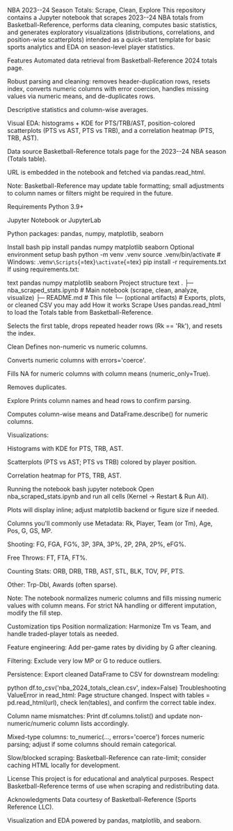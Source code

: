 NBA 2023--24 Season Totals: Scrape, Clean, Explore This repository
contains a Jupyter notebook that scrapes 2023--24 NBA totals from
Basketball-Reference, performs data cleaning, computes basic statistics,
and generates exploratory visualizations (distributions, correlations,
and position-wise scatterplots) intended as a quick-start template for
basic sports analytics and EDA on season-level player statistics.

Features Automated data retrieval from Basketball-Reference 2024 totals
page.

Robust parsing and cleaning: removes header-duplication rows, resets
index, converts numeric columns with error coercion, handles missing
values via numeric means, and de-duplicates rows.

Descriptive statistics and column-wise averages.

Visual EDA: histograms + KDE for PTS/TRB/AST, position-colored
scatterplots (PTS vs AST, PTS vs TRB), and a correlation heatmap (PTS,
TRB, AST).

Data source Basketball-Reference totals page for the 2023--24 NBA season
(Totals table).

URL is embedded in the notebook and fetched via pandas.read_html.

Note: Basketball-Reference may update table formatting; small
adjustments to column names or filters might be required in the future.

Requirements Python 3.9+

Jupyter Notebook or JupyterLab

Python packages: pandas, numpy, matplotlib, seaborn

Install bash pip install pandas numpy matplotlib seaborn Optional
environment setup bash python -m venv .venv source .venv/bin/activate \#
Windows: .venv`\Scripts`{=tex}`\activate`{=tex} pip install -r
requirements.txt If using requirements.txt:

text pandas numpy matplotlib seaborn Project structure text . ├─
nba_scraped_stats.ipynb \# Main notebook (scrape, clean, analyze,
visualize) ├─ README.md \# This file └─ (optional artifacts) \# Exports,
plots, or cleaned CSV you may add How it works Scrape Uses
pandas.read_html to load the Totals table from Basketball-Reference.

Selects the first table, drops repeated header rows (Rk == 'Rk'), and
resets the index.

Clean Defines non-numeric vs numeric columns.

Converts numeric columns with errors='coerce'.

Fills NA for numeric columns with column means (numeric_only=True).

Removes duplicates.

Explore Prints column names and head rows to confirm parsing.

Computes column-wise means and DataFrame.describe() for numeric columns.

Visualizations:

Histograms with KDE for PTS, TRB, AST.

Scatterplots (PTS vs AST; PTS vs TRB) colored by player position.

Correlation heatmap for PTS, TRB, AST.

Running the notebook bash jupyter notebook Open nba_scraped_stats.ipynb
and run all cells (Kernel → Restart & Run All).

Plots will display inline; adjust matplotlib backend or figure size if
needed.

Columns you'll commonly use Metadata: Rk, Player, Team (or Tm), Age,
Pos, G, GS, MP.

Shooting: FG, FGA, FG%, 3P, 3PA, 3P%, 2P, 2PA, 2P%, eFG%.

Free Throws: FT, FTA, FT%.

Counting Stats: ORB, DRB, TRB, AST, STL, BLK, TOV, PF, PTS.

Other: Trp-Dbl, Awards (often sparse).

Note: The notebook normalizes numeric columns and fills missing numeric
values with column means. For strict NA handling or different
imputation, modify the fill step.

Customization tips Position normalization: Harmonize Tm vs Team, and
handle traded-player totals as needed.

Feature engineering: Add per-game rates by dividing by G after cleaning.

Filtering: Exclude very low MP or G to reduce outliers.

Persistence: Export cleaned DataFrame to CSV for downstream modeling:

python df.to_csv('nba_2024_totals_clean.csv', index=False)
Troubleshooting ValueError in read_html: Page structure changed. Inspect
with tables = pd.read_html(url), check len(tables), and confirm the
correct table index.

Column name mismatches: Print df.columns.tolist() and update
non-numeric/numeric column lists accordingly.

Mixed-type columns: to_numeric(..., errors='coerce') forces numeric
parsing; adjust if some columns should remain categorical.

Slow/blocked scraping: Basketball-Reference can rate-limit; consider
caching HTML locally for development.

License This project is for educational and analytical purposes. Respect
Basketball-Reference terms of use when scraping and redistributing data.

Acknowledgments Data courtesy of Basketball-Reference (Sports Reference
LLC).

Visualization and EDA powered by pandas, matplotlib, and seaborn.
